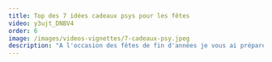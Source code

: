 ```yaml
---
title: Top des 7 idées cadeaux psys pour les fêtes
video: y3ujt_DNBV4
order: 6
image: /images/videos-vignettes/7-cadeaux-psy.jpeg
description: "A l'occasion des fêtes de fin d'années je vous ai préparé un top 7 de mes coups de cœur psys à offrir : livres, jeux de société, carnets, ateliers... Il y en a pour tous les goûts !"
---
```

